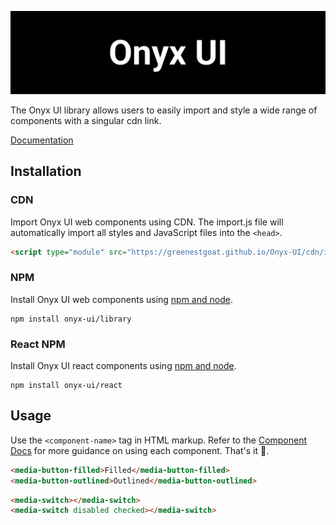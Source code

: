 <p align="center">
<img alt="Logo Banner" src="https://github.com/GreenestGoat/Onyx-UI/blob/f962da2b386afe1345c36909b688210e95855501/banner/banner.svg?sanitize=true"/>
<br/>


<!--<div align="center"><a href='https://ko-fi.com/brick_wall' target='_blank'><img height='30' style='border:0px;height:41px;' src='https://az743702.vo.msecnd.net/cdn/kofi3.png?v=0' border='0' margin-top="10px" alt='Buy Me a Coffee at ko-fi.com'/></a></div>-->
<div align="left">The Onyx UI library allows users to easily import and style a wide range of components with a singular cdn link.</div>
<div align="left">

[Documentation](https://imasquarebtws-organization.gitbook.io/onyx-ui)

</div>

## Installation

### CDN

Import Onyx UI web components using CDN. The import.js file will automatically import all styles and JavaScript files into the ```<head>```.

```html
<script type="module" src="https://greenestgoat.github.io/Onyx-UI/cdn/import-min.js"></script>
```

### NPM

Install Onyx UI web components using [npm and node](https://nodejs.org/en).

```shell
npm install onyx-ui/library
```

### React NPM

Install Onyx UI react components using [npm and node](https://nodejs.org/en).

```shell
npm install onyx-ui/react
```

## Usage

Use the ```<component-name>``` tag in HTML markup. Refer to the [Component Docs](https://imasquarebtws-organization.gitbook.io/onyx-ui/components) for more guidance on using each component. That's it 🎉.

```html
<media-button-filled>Filled</media-button-filled>
<media-button-outlined>Outlined</media-button-outlined>
```

```html
<media-switch></media-switch>
<media-switch disabled checked></media-switch>
```

